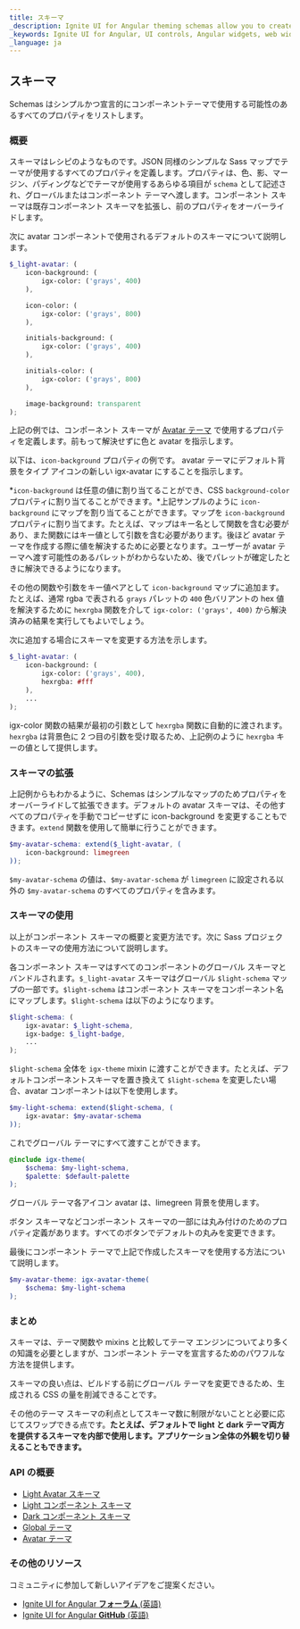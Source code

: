 ```yaml
---
title: スキーマ
_description: Ignite UI for Angular theming schemas allow you to create recipes for component themes.
_keywords: Ignite UI for Angular, UI controls, Angular widgets, web widgets, UI widgets, Angular, Native Angular Components Suite, Native Angular Controls, Native Angular Components Library 
_language: ja
---
```


## スキーマ
<p class="highlight">Schemas はシンプルかつ宣言的にコンポーネントテーマで使用する可能性のあるすべてのプロパティをリストします。</p>

<div class="divider--half"></div>

### 概要
スキーマはレシピのようなものです。JSON 同様のシンプルな Sass マップでテーマが使用するすべてのプロパティを定義します。プロパティは、色、影、マージン、パディングなどでテーマが使用するあらゆる項目が `schema` として記述され、グローバルまたはコンポーネント テーマへ渡します。コンポーネント スキーマは既存コンポーネント スキーマを拡張し、前のプロパティをオーバーライドします。

次に avatar コンポーネントで使用されるデフォルトのスキーマについて説明します。

```scss
$_light-avatar: (
    icon-background: (
        igx-color: ('grays', 400)
    ),

    icon-color: (
        igx-color: ('grays', 800)
    ),

    initials-background: (
        igx-color: ('grays', 400)
    ),

    initials-color: (
        igx-color: ('grays', 800)
    ),

    image-background: transparent
);
```

上記の例では、コンポーネント スキーマが [Avatar テーマ]({environment:sassApiUrl}/index.html#function-igx-avatar-theme) で使用するプロパティを定義します。前もって解決せずに色と avatar を指示します。

以下は、`icon-background` プロパティの例です。 avatar テーマにデフォルト背景をタイプ アイコンの新しい igx-avatar にすることを指示します。 

*`icon-background` は任意の値に割り当てることができ、CSS `background-color` プロパティに割り当てることができます。*上記サンプルのように `icon-background` にマップを割り当てることができます。マップを `icon-background` プロパティに割り当てます。たとえば、マップはキー名として関数を含む必要があり、また関数にはキー値として引数を含む必要があります。後ほど avatar テーマを作成する際に値を解決するために必要となります。ユーザーが avatar テーマへ渡す可能性のあるパレットがわからないため、後でパレットが確定したときに解決できるようになります。

その他の関数や引数をキー値ペアとして `icon-background` マップに追加ます。たとえば、通常 rgba で表される `grays` パレットの `400` 色バリアントの hex 値を解決するために `hexrgba` 関数を介して `igx-color: ('grays', 400)` から解決済みの結果を実行してもよいでしょう。 

次に追加する場合にスキーマを変更する方法を示します。

```scss
$_light-avatar: (
    icon-background: (
        igx-color: ('grays', 400),
        hexrgba: #fff
    ),
    ...
);
```
igx-color 関数の結果が最初の引数として `hexrgba` 関数に自動的に渡されます。`hexrgba` は背景色に 2 つ目の引数を受け取るため、上記例のように `hexrgba` キーの値として提供します。

<div class="divider"></div>

### スキーマの拡張
上記例からもわかるように、Schemas はシンプルなマップのためプロパティをオーバーライドして拡張できます。デフォルトの avatar スキーマは、その他すべてのプロパティを手動でコピーせずに icon-background を変更することもできます。`extend` 関数を使用して簡単に行うことができます。

```scss
$my-avatar-schema: extend($_light-avatar, (
    icon-background: limegreen
));
```

`$my-avatar-schema` の値は、`$my-avatar-schema` が `limegreen` に設定される以外の `$my-avatar-schema` のすべてのプロパティを含みます。

### スキーマの使用
以上がコンポーネント スキーマの概要と変更方法です。次に Sass プロジェクトのスキーマの使用方法について説明します。 

各コンポーネント スキーマはすべてのコンポーネントのグローバル スキーマとバンドルされます。`$_light-avatar` スキーマはグローバル `$light-schema` マップの一部です。`$light-schema` はコンポーネント スキーマをコンポーネント名にマップします。`$light-schema` は以下のようになります。

```scss
$light-schema: (
    igx-avatar: $_light-schema,
    igx-badge: $_light-badge,
    ...
);
```

`$light-schema` 全体を `igx-theme` mixin に渡すことができます。たとえば、デフォルトコンポーネントスキーマを置き換えて `$light-schema` を変更したい場合、avatar コンポーネントは以下を使用します。

```scss
$my-light-schema: extend($light-schema, (
    igx-avatar: $my-avatar-schema
));
```

これでグローバル テーマにすべて渡すことができます。

```scss
@include igx-theme(
    $schema: $my-light-schema,
    $palette: $default-palette
);
```

グローバル テーマ各アイコン avatar は、limegreen 背景を使用します。

ボタン スキーマなどコンポーネント スキーマの一部には丸み付けのためのプロパティ定義があります。すべてのボタンでデフォルトの丸みを変更できます。

最後にコンポーネント テーマで上記で作成したスキーマを使用する方法について説明します。

```scss
$my-avatar-theme: igx-avatar-theme(
    $schema: $my-light-schema
);
```
### まとめ

スキーマは、テーマ関数や mixins と比較してテーマ エンジンについてより多くの知識を必要としますが、コンポーネント テーマを宣言するためのパワフルな方法を提供します。 

スキーマの良い点は、ビルドする前にグローバル テーマを変更できるため、生成される CSS の量を削減できることです。

その他のテーマ スキーマの利点としてスキーマ数に制限がないことと必要に応じてスワップできる点です。**たとえば、デフォルトで light と dark テーマ両方を提供するスキーマを内部で使用します。アプリケーション全体の外観を切り替えることもできます。**

### API の概要
* [Light Avatar スキーマ]({environment:sassApiUrl}/index.html#variable-_light-avatar)
* [Light コンポーネント スキーマ]({environment:sassApiUrl}/index.html#variable-light-schema)
* [Dark コンポーネント スキーマ]({environment:sassApiUrl}/index.html#variable-dark-schema)
* [Global テーマ]({environment:sassApiUrl}/index.html#mixin-igx-theme)
* [Avatar テーマ]({environment:sassApiUrl}/index.html#function-igx-avatar-theme)

### その他のリソース
<div class="divider--half"></div>

コミュニティに参加して新しいアイデアをご提案ください。
* [Ignite UI for Angular **フォーラム** (英語)](https://www.infragistics.com/community/forums/f/ignite-ui-for-angular)
* [Ignite UI for Angular **GitHub** (英語)](https://github.com/IgniteUI/igniteui-angular)
